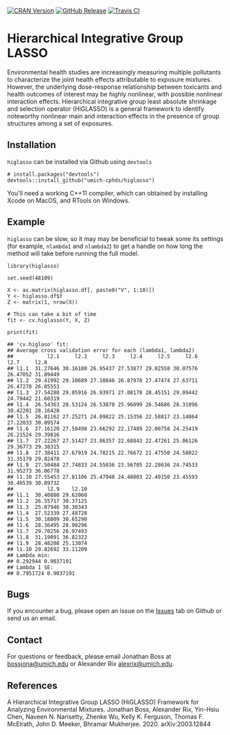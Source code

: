 <!-- Badges -->
[![CRAN
Version](https://img.shields.io/cran/v/higlaso?style=flat-square&color=blue&label=CRAN)](https://cran.r-project.org/package=higlasso)
[![GitHub
Release](https://img.shields.io/github/v/release/umich-cphds/higlasso?include_prereleases&label=Github&style=flat-square&color=blue)](https://github.com/umich-cphds/higlasso)
[![Travis
CI](https://img.shields.io/travis/umich-cphds/higlasso?style=flat-square)](https://travis-ci.org/umich-cphds/higlasso)

Hierarchical Integrative Group LASSO
====================================

Environmental health studies are increasingly measuring multiple
pollutants to characterize the joint health effects attributable to
exposure mixtures. However, the underlying dose-response relationship
between toxicants and health outcomes of interest may be highly
nonlinear, with possible nonlinear interaction effects. Hierarchical
integrative group least absolute shrinkage and selection operator
(HiGLASSO) is a general framework to identify noteworthy nonlinear main
and interaction effects in the presence of group structures among a set
of exposures.

Installation
------------

`higlasso` can be installed via Github using `devtools`

    # install.packages("devtools")
    devtools::install_github("umich-cphds/higlasso")

You'll need a working C++11 compiler, which can obtained by installing
Xcode on MacOS, and RTools on Windows.

Example
-------

`higlasso` can be slow, so it may may be beneficial to tweak some its
settings (for example, `nlambda1` and `nlambda2`) to get a handle on how
long the method will take before running the full model.

    library(higlasso)

    set.seed(48109)

    X <- as.matrix(higlasso.df[, paste0("V", 1:10)])
    Y <- higlasso.df$Y
    Z <- matrix(1, nrow(X))

    # This can take a bit of time
    fit <- cv.higlasso(Y, X, Z)

    print(fit)

    ## 'cv.higlaso' fit:
    ## Average cross validation error for each (lambda1, lambda2)
    ##           l2.1     l2.2     l2.3     l2.4     l2.5     l2.6     l2.7     l2.8
    ## l1.1  31.27646 30.16180 26.95437 27.53877 29.02558 30.07576 26.47052 31.89449
    ## l1.2  29.41992 29.10689 27.10846 26.87978 27.47474 27.63711 26.47278 26.85553
    ## l1.3  27.54288 29.05916 26.93971 27.08178 28.45151 29.09442 24.79442 21.60319
    ## l1.4  26.54363 28.53124 26.53870 25.96099 26.54686 28.31096 30.42201 28.16428
    ## l1.5  26.81162 27.25271 24.09822 25.15356 22.58817 23.14864 27.22033 30.09574
    ## l1.6  27.16120 27.58498 23.66292 22.17489 22.00758 24.25419 26.21524 29.39816
    ## l1.7  27.22267 27.51427 23.86357 22.68843 22.47261 25.06126 29.36773 29.38315
    ## l1.8  27.38411 27.67919 24.78215 22.76672 21.47550 24.58022 31.35179 29.82478
    ## l1.9  27.50484 27.74833 24.55036 23.56705 22.28636 24.74533 31.95273 36.06778
    ## l1.10 27.55453 27.81106 25.47948 24.48003 22.49150 23.45593 30.46539 30.89732
    ##           l2.9    l2.10
    ## l1.1  30.40880 29.62060
    ## l1.2  26.55717 30.37125
    ## l1.3  25.07946 30.30343
    ## l1.4  27.52339 27.48728
    ## l1.5  30.18009 30.65290
    ## l1.6  28.36495 28.98296
    ## l1.7  29.70256 26.97493
    ## l1.8  31.19091 36.82322
    ## l1.9  28.48208 25.13074
    ## l1.10 29.82692 33.11209
    ## Lambda min:
    ## 0.292944 0.9037191 
    ## Lambda 1 SE:
    ## 0.7951724 0.9037191

Bugs
----

If you encounter a bug, please open an issue on the
[Issues](https://github.com/umich-cphds/higlasso/issues) tab on Github
or send us an email.

Contact
-------

For questions or feedback, please email Jonathan Boss at
<bossjona@umich.edu> or Alexander Rix <alexrix@umich.edu>.

References
----------

A Hierarchical Integrative Group LASSO (HiGLASSO) Framework for
Analyzing Environmental Mixtures. Jonathan Boss, Alexander Rix, Yin-Hsiu
Chen, Naveen N. Narisetty, Zhenke Wu, Kelly K. Ferguson, Thomas F.
McElrath, John D. Meeker, Bhramar Mukherjee. 2020. arXiv:2003.12844
